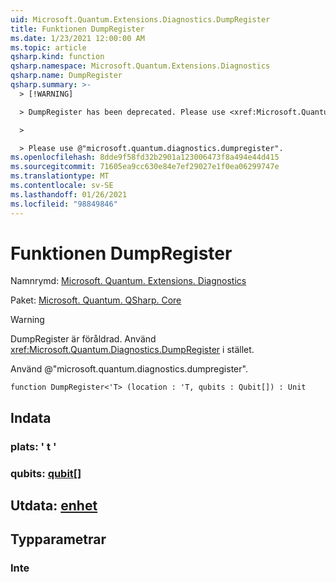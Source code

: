```yaml
---
uid: Microsoft.Quantum.Extensions.Diagnostics.DumpRegister
title: Funktionen DumpRegister
ms.date: 1/23/2021 12:00:00 AM
ms.topic: article
qsharp.kind: function
qsharp.namespace: Microsoft.Quantum.Extensions.Diagnostics
qsharp.name: DumpRegister
qsharp.summary: >-
  > [!WARNING]

  > DumpRegister has been deprecated. Please use <xref:Microsoft.Quantum.Diagnostics.DumpRegister> instead.

  >

  > Please use @"microsoft.quantum.diagnostics.dumpregister".
ms.openlocfilehash: 8dde9f58fd32b2901a123006473f8a494e44d415
ms.sourcegitcommit: 71605ea9cc630e84e7ef29027e1f0ea06299747e
ms.translationtype: MT
ms.contentlocale: sv-SE
ms.lasthandoff: 01/26/2021
ms.locfileid: "98849846"
---
```

# <a name="dumpregister-function"></a>Funktionen DumpRegister

Namnrymd: [Microsoft. Quantum. Extensions. Diagnostics](xref:Microsoft.Quantum.Extensions.Diagnostics)

Paket: [Microsoft. Quantum. QSharp. Core](https://nuget.org/packages/Microsoft.Quantum.QSharp.Core)


> [!WARNING]
> DumpRegister är föråldrad. Använd <xref:Microsoft.Quantum.Diagnostics.DumpRegister> i stället.
>
> Använd @"microsoft.quantum.diagnostics.dumpregister".



```qsharp
function DumpRegister<'T> (location : 'T, qubits : Qubit[]) : Unit
```


## <a name="input"></a>Indata

### <a name="location--t"></a>plats: ' t '




### <a name="qubits--qubit"></a>qubits: [qubit](xref:microsoft.quantum.lang-ref.qubit)[]





## <a name="output--unit"></a>Utdata: [enhet](xref:microsoft.quantum.lang-ref.unit)



## <a name="type-parameters"></a>Typparametrar

### <a name="t"></a>Inte

